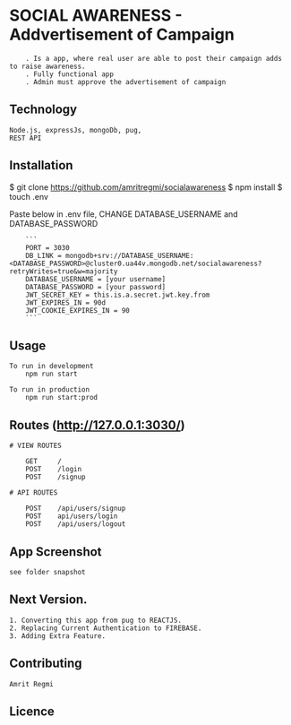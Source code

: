 # SOCIAL AWARENESS - Addvertisement of Campaign 
```
    . Is a app, where real user are able to post their campaign adds to raise awareness. 
    . Fully functional app  
    . Admin must approve the advertisement of campaign
```

## Technology
```
Node.js, expressJs, mongoDb, pug, 
REST API 
```

## Installation

   $ git clone https://github.com/amritregmi/socialawareness
   $ npm install
   $ touch .env

   Paste below in .env file, CHANGE DATABASE_USERNAME and DATABASE_PASSWORD
   
        ```
        PORT = 3030
        DB_LINK = mongodb+srv://DATABASE_USERNAME:<DATABASE_PASSWORD>@cluster0.ua44v.mongodb.net/socialawareness?retryWrites=true&w=majority
        DATABASE_USERNAME = [your username]
        DATABASE_PASSWORD = [your password]
        JWT_SECRET_KEY = this.is.a.secret.jwt.key.from
        JWT_EXPIRES_IN = 90d
        JWT_COOKIE_EXPIRES_IN = 90
        ```
## Usage 
```
To run in development 
    npm run start

To run in production 
    npm run start:prod
```
    
## Routes (http://127.0.0.1:3030/)
    # VIEW ROUTES
    
        GET     / 
        POST    /login
        POST    /signup
    
    # API ROUTES 
    
        POST    /api/users/signup
        POST    api/users/login
        POST    /api/users/logout

## App Screenshot 
    
    see folder snapshot 

## Next Version.
```
1. Converting this app from pug to REACTJS.
2. Replacing Current Authentication to FIREBASE.
3. Adding Extra Feature.
```

## Contributing 
    Amrit Regmi

## Licence 

 
    
